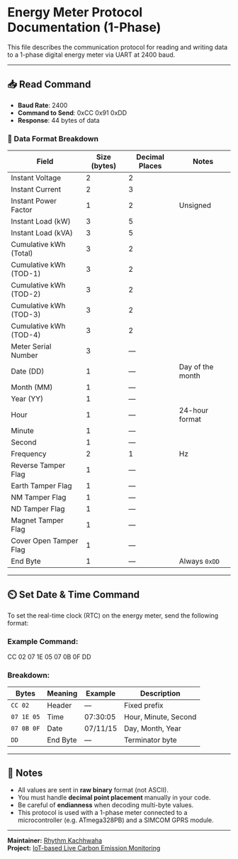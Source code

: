 # Energy Meter Protocol Documentation (1-Phase)

This file describes the communication protocol for reading and writing data to a 1-phase digital energy meter via UART at 2400 baud.

---

## 📥 Read Command

- **Baud Rate**: 2400
- **Command to Send**: 0xCC 0x91 0xDD
- **Response**: 44 bytes of data

### 🧾 Data Format Breakdown

| Field                          | Size (bytes) | Decimal Places | Notes                             |
|-------------------------------|--------------|----------------|-----------------------------------|
| Instant Voltage               | 2            | 2              |                                   |
| Instant Current               | 2            | 3              |                                   |
| Instant Power Factor          | 1            | 2              | Unsigned                          |
| Instant Load (kW)             | 3            | 5              |                                   |
| Instant Load (kVA)            | 3            | 5              |                                   |
| Cumulative kWh (Total)        | 3            | 2              |                                   |
| Cumulative kWh (TOD-1)        | 3            | 2              |                                   |
| Cumulative kWh (TOD-2)        | 3            | 2              |                                   |
| Cumulative kWh (TOD-3)        | 3            | 2              |                                   |
| Cumulative kWh (TOD-4)        | 3            | 2              |                                   |
| Meter Serial Number           | 3            | —              |                                   |
| Date (DD)                     | 1            | —              | Day of the month                  |
| Month (MM)                    | 1            | —              |                                   |
| Year (YY)                     | 1            | —              |                                   |
| Hour                          | 1            | —              | 24-hour format                    |
| Minute                        | 1            | —              |                                   |
| Second                        | 1            | —              |                                   |
| Frequency                     | 2            | 1              | Hz                                |
| Reverse Tamper Flag           | 1            | —              |                                   |
| Earth Tamper Flag             | 1            | —              |                                   |
| NM Tamper Flag                | 1            | —              |                                   |
| ND Tamper Flag                | 1            | —              |                                   |
| Magnet Tamper Flag            | 1            | —              |                                   |
| Cover Open Tamper Flag        | 1            | —              |                                   |
| End Byte                      | 1            | —              | Always `0xDD`                     |

---

## ⏲️ Set Date & Time Command

To set the real-time clock (RTC) on the energy meter, send the following format:

### Example Command:
CC 02 07 1E 05 07 0B 0F DD


### Breakdown:

| Bytes         | Meaning           | Example | Description              |
|---------------|-------------------|---------|--------------------------|
| `CC 02`       | Header            | —       | Fixed prefix             |
| `07 1E 05`    | Time              | 07:30:05| Hour, Minute, Second     |
| `07 0B 0F`    | Date              | 07/11/15| Day, Month, Year         |
| `DD`          | End Byte          | —       | Terminator byte          |

---

## 📝 Notes

- All values are sent in **raw binary** format (not ASCII).
- You must handle **decimal point placement** manually in your code.
- Be careful of **endianness** when decoding multi-byte values.
- This protocol is used with a 1-phase meter connected to a microcontroller (e.g. ATmega328PB) and a SIMCOM GPRS module.

---

**Maintainer:** [Rhythm Kachhwaha](https://github.com/Rhythm-Kachhwaha)  
**Project:** [IoT-based Live Carbon Emission Monitoring](https://github.com/Rhythm-Kachhwaha/Iot-based-Live-Carbon-emission-Monitoring)


